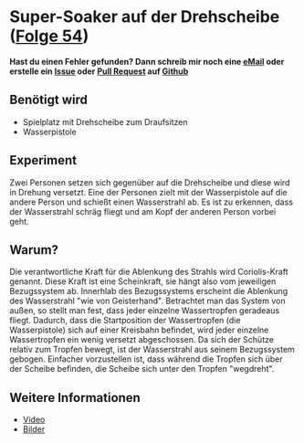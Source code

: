 # Super-Soaker auf der Drehscheibe ([Folge 54](http://minkorrekt.de/methodisch-inkorrekt-folge-54-mettschale/))

**Hast du einen Fehler gefunden? Dann schreib mir noch eine [eMail](mailto:pajowu@pajowu.de) oder erstelle ein [Issue](https://github.com/pajowu/minkorrekt-experimente/issues) oder [Pull Request](https://github.com/pajowu/minkorrekt-experimente/pulls) auf [Github](https://github.com/pajowu/minkorrekt-experimente)**

## Benötigt wird
- Spielplatz mit Drehscheibe zum Draufsitzen
- Wasserpistole

## Experiment
Zwei Personen setzen sich gegenüber auf die Drehscheibe und diese wird in Drehung versetzt. Eine der Personen zielt mit der Wasserpistole auf die andere Person und schießt einen Wasserstrahl ab. Es ist zu erkennen, dass der Wasserstrahl schräg fliegt und am Kopf der anderen Person vorbei geht. 

## Warum?
Die verantwortliche Kraft für die Ablenkung des Strahls wird Coriolis-Kraft genannt. Diese Kraft ist eine Scheinkraft, sie hängt also vom jeweiligen Bezugssystem ab. Innerhlab des Bezugssystems erscheint die Ablenkung des Wasserstrahl "wie von Geisterhand". Betrachtet man das System von außen, so stellt man fest, dass jeder einzelne Wassertropfen geradeaus fliegt.  Dadurch, dass die Startposition der Wassertropfen (die Wasserpistole) sich auf einer Kreisbahn befindet, wird jeder einzelne Wassertropfen ein wenig versetzt abgeschossen. 
Da sich der Schütze relativ zum Tropfen bewegt, ist der Wasserstrahl aus seinem Bezugssystem gebogen. Einfacher vorzustellen ist, dass während die Tropfen sich über der Scheibe befinden, die Scheibe sich unter den Tropfen "wegdreht".

## Weitere Informationen
- [Video](https://www.youtube.com/watch?v=Z7CfrEGrp5M)
- [Bilder](https://picasaweb.google.com/107341743493109591753/Folge54)
